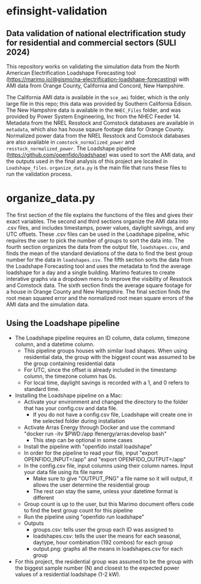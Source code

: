 # efinsight-validation
## Data validation of national electrification study for residential and commercial sectors (SULI 2024)

This repository works on validating the simulation data from the North American Electrification Loadshape Forecasting tool (https://marimo.io/@gismo/na-electrification-loadshape-forecasting) with AMI data from Orange County, California and Concord, New Hampshire.

The California AMI data is available in the `sce_ami` folder, which is the only large file in this repo; this data was provided by Southern California Edison. The New Hampshire data is available in the `NHEC_Files` folder, and was provided by Power System Engineering, Inc from the NHEC Feeder 14. Metadata from the NREL Resstock and Comstock databases are available in `metadata`, which also has house sqaure footage data for Orange County. Normalized power data from the NREL Resstock and Comstock databases are also available in `comstock_normalized_power` and `resstock_normalized_power`. The Loadshape pipeline (https://github.com/openfido/loadshape) was used to sort the AMI data, and the outputs used in the final analysis of this project are located in `Loadshape_files`. `organize_data.py` is the main file that runs these files to run the validation process.

# organize_data.py

The first section of the file explains the functions of the files and gives their exact variables. The second and third sections organize the AMI data into .csv files, and includes timestamps, power values, daylight savings, and any UTC offsets. These .csv files can be used in the Loadshape pipeline, whic requires the user to pick the number of groups to sort the data into. The fourth section organizes the data from the output file, `loadshapes.csv`, and finds the mean of the standard deviations of the data to find the best group number for the data in `loadshapes.csv`. The fifth section sorts the data from the Loadshape Forecasting tool and uses the metadata to find the average loadshape for a day and a single building. Marimo features to create interative graphs via a dropdown menu to improve the visibility of Resstock and Comstock data. The sixth section finds the average square footage for a house in Orange County and New Hampshire. The final section finds the root mean squared error and the normalized root mean square errors of the AMI data and the simulation data.

## Using the Loadshape pipeline

- The Loadshape pipeline requires an ID column, data column, timezone column, and a datetime column.
    - This pipeline groups houses with similar load shapes. When using residential data, the group with the biggest count was assumed to be the group containing residential data
    - For UTC, since the offset is already included in the timestamp column, the timezone column has 0s.
    - For local time, daylight savings is recorded with a 1, and 0 refers to standard time.
- Installing the Loadshape pipeline on a Mac:
    - Activate your environment and changed the directory to the folder that has your config.csv and data file.
        - If you do not have a config.csv file, Loadshape will create one in the selected folder during installation
    - Activate Arras Energy through Docker and use the command "docker run -itv $PWD:/app lfenergy/arras:develop bash"
        - This step can be optional in some cases
    - Install the pipeline with "openfido install loadshape"
    - In order for the pipeline to read your file, input "export OPENFIDO_INPUT=/app" and "export OPENFIDO_OUTPUT=/app"
    - In the config.csv file, input columns using their column names. Input your data file using its file name
        - Make sure to give "OUTPUT_PNG" a file name so it will output, it allows the user determine the residential group
        - The rest can stay the same, unless your datetime format is different
    - Group count is up to the user, but this Marimo document offers code to find the best group count for this pipeline
    - Run the pipeline using "openfido run loadshape"
    - Outputs
        - groups.csv: tells user the group each ID was assigned to
        - loadshapes.csv: tells the user the means for each seasonal, daytype, hour combination (192 combos) for each group
        - output.png: graphs all the means in loadshapes.csv for each group
 - For this project, the residential group was assumed to be the group with the biggest sample number (N) and closest to the expected power values of a residential loadshape (1-2 kW). 
